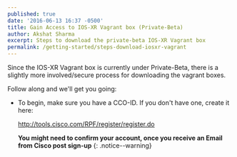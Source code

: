 ```yaml
---
published: true
date: '2016-06-13 16:37 -0500'
title: Gain Access to IOS-XR Vagrant box (Private-Beta)
author: Akshat Sharma
excerpt: Steps to download the private-beta IOS-XR Vagrant box
permalink: /getting-started/steps-download-iosxr-vagrant
---
```


Since the IOS-XR Vagrant box is currently under Private-Beta, there is a slightly more involved/secure process for downloading the vagrant boxes.  


Follow along and we'll get you going:  

*  To begin, make sure you have a CCO-ID. If you don't have one, create it here:  

   <http://tools.cisco.com/RPF/register/register.do>
   
   **You might need to confirm your account, once you receive an Email from Cisco post sign-up**
   {: .notice--warning}
